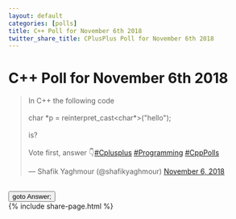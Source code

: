 ```yaml
---
layout: default
categories: [polls]
title: C++ Poll for November 6th 2018 
twitter_share_title: CPlusPlus Poll for November 6th 2018 
---
```


# C++ Poll for November 6th 2018 

<blockquote class="twitter-tweet" data-partner="tweetdeck"><p lang="en" dir="ltr">In C++ the following code<br><br>  char *p = reinterpret_cast&lt;char*&gt;(&quot;hello&quot;);<br><br>is?<br><br>Vote first, answer 👇<a href="https://twitter.com/hashtag/Cplusplus?src=hash&amp;ref_src=twsrc%5Etfw">#Cplusplus</a> <a href="https://twitter.com/hashtag/Programming?src=hash&amp;ref_src=twsrc%5Etfw">#Programming</a> <a href="https://twitter.com/hashtag/CppPolls?src=hash&amp;ref_src=twsrc%5Etfw">#CppPolls</a></p>&mdash; Shafik Yaghmour (@shafikyaghmour) <a href="https://twitter.com/shafikyaghmour/status/1059874015509004288?ref_src=twsrc%5Etfw">November 6, 2018</a></blockquote>
<script async src="https://platform.twitter.com/widgets.js" charset="utf-8"></script>
<BR>
<input type="button" onclick="location.href='{% link _posts/2018-11-06-reinterpret_cast_away_const_answer.md %}'" value="goto Answer;"/>
<BR>
{% include share-page.html %}

